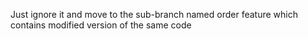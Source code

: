 Just ignore it and move to the sub-branch named order feature which contains modified version of the same code
